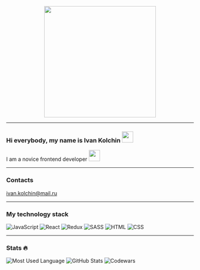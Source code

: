 <div id="header" align="center">
  <img src="https://media.giphy.com/media/dMLmQfCO7lCA2gX3tw/giphy.gif" width="300"/>
</div>


---


### Hi everybody, my name is Ivan Kolchin <img src="https://media.giphy.com/media/pXI2yQgM4t5QcWlJ0a/giphy.gif" width="30">
I am a novice frontend developer <img src="https://media.giphy.com/media/WUlplcMpOCEmTGBtBW/giphy.gif" width="30">

---

### Contacts
ivan.kolchin@mail.ru

---

### My technology stack
![JavaScript](https://img.shields.io/badge/JavaScript-F7DF1E?style=for-the-badge&logo=javascript&logoColor=black)
![React](https://img.shields.io/badge/react-%2320232a.svg?style=for-the-badge&logo=react&logoColor=%2361DAFB)
![Redux](https://img.shields.io/badge/redux-%23593d88.svg?style=for-the-badge&logo=redux&logoColor=white)
![SASS](https://img.shields.io/badge/SASS-hotpink.svg?style=for-the-badge&logo=SASS&logoColor=white)
![HTML](https://img.shields.io/badge/HTML-239120?style=for-the-badge&logo=html5&logoColor=white)
![CSS](https://img.shields.io/badge/CSS-239120?&style=for-the-badge&logo=css3&logoColor=white)



---

### Stats :fire:
![Most Used Language](https://github-readme-stats.vercel.app/api/top-langs/?username=IIKolchin)
![GitHub Stats](https://github-readme-stats.vercel.app/api?username=IIKolchin)
![Codewars](https://github.r2v.ch/codewars?user=IIKolchin)
